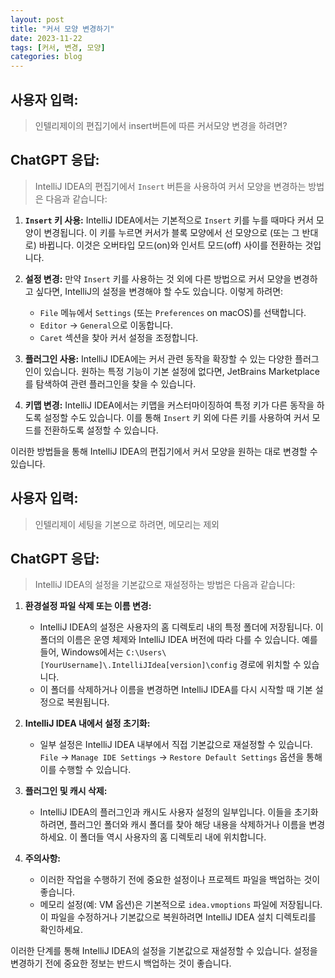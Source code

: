 ```yaml
---
layout: post
title: "커서 모양 변경하기"
date: 2023-11-22
tags: [커서, 변경, 모양]
categories: blog
---
```


## 사용자 입력:
> 인텔리제이의 편집기에서 insert버튼에 따른 커서모양 변경을 하려면?

## ChatGPT 응답:
> IntelliJ IDEA의 편집기에서 `Insert` 버튼을 사용하여 커서 모양을 변경하는 방법은 다음과 같습니다:

1. **`Insert` 키 사용:** IntelliJ IDEA에서는 기본적으로 `Insert` 키를 누를 때마다 커서 모양이 변경됩니다. 이 키를 누르면 커서가 블록 모양에서 선 모양으로 (또는 그 반대로) 바뀝니다. 이것은 오버타입 모드(on)와 인서트 모드(off) 사이를 전환하는 것입니다.

2. **설정 변경:** 만약 `Insert` 키를 사용하는 것 외에 다른 방법으로 커서 모양을 변경하고 싶다면, IntelliJ의 설정을 변경해야 할 수도 있습니다. 이렇게 하려면:
   - `File` 메뉴에서 `Settings` (또는 `Preferences` on macOS)를 선택합니다.
   - `Editor` → `General`으로 이동합니다.
   - `Caret` 섹션을 찾아 커서 설정을 조정합니다.

3. **플러그인 사용:** IntelliJ IDEA에는 커서 관련 동작을 확장할 수 있는 다양한 플러그인이 있습니다. 원하는 특정 기능이 기본 설정에 없다면, JetBrains Marketplace를 탐색하여 관련 플러그인을 찾을 수 있습니다.

4. **키맵 변경:** IntelliJ IDEA에서는 키맵을 커스터마이징하여 특정 키가 다른 동작을 하도록 설정할 수도 있습니다. 이를 통해 `Insert` 키 외에 다른 키를 사용하여 커서 모드를 전환하도록 설정할 수 있습니다.

이러한 방법들을 통해 IntelliJ IDEA의 편집기에서 커서 모양을 원하는 대로 변경할 수 있습니다.

## 사용자 입력:
> 인텔리제이 세팅을 기본으로 하려면, 메모리는 제외

## ChatGPT 응답:
> IntelliJ IDEA의 설정을 기본값으로 재설정하는 방법은 다음과 같습니다:

1. **환경설정 파일 삭제 또는 이름 변경:**
   - IntelliJ IDEA의 설정은 사용자의 홈 디렉토리 내의 특정 폴더에 저장됩니다. 이 폴더의 이름은 운영 체제와 IntelliJ IDEA 버전에 따라 다를 수 있습니다. 예를 들어, Windows에서는 `C:\Users\[YourUsername]\.IntelliJIdea[version]\config` 경로에 위치할 수 있습니다.
   - 이 폴더를 삭제하거나 이름을 변경하면 IntelliJ IDEA를 다시 시작할 때 기본 설정으로 복원됩니다.

2. **IntelliJ IDEA 내에서 설정 초기화:**
   - 일부 설정은 IntelliJ IDEA 내부에서 직접 기본값으로 재설정할 수 있습니다. `File` → `Manage IDE Settings` → `Restore Default Settings` 옵션을 통해 이를 수행할 수 있습니다.

3. **플러그인 및 캐시 삭제:**
   - IntelliJ IDEA의 플러그인과 캐시도 사용자 설정의 일부입니다. 이들을 초기화하려면, 플러그인 폴더와 캐시 폴더를 찾아 해당 내용을 삭제하거나 이름을 변경하세요. 이 폴더들 역시 사용자의 홈 디렉토리 내에 위치합니다.

4. **주의사항:**
   - 이러한 작업을 수행하기 전에 중요한 설정이나 프로젝트 파일을 백업하는 것이 좋습니다.
   - 메모리 설정(예: VM 옵션)은 기본적으로 `idea.vmoptions` 파일에 저장됩니다. 이 파일을 수정하거나 기본값으로 복원하려면 IntelliJ IDEA 설치 디렉토리를 확인하세요.

이러한 단계를 통해 IntelliJ IDEA의 설정을 기본값으로 재설정할 수 있습니다. 설정을 변경하기 전에 중요한 정보는 반드시 백업하는 것이 좋습니다.

